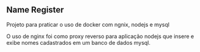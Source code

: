 ## Name Register

Projeto para praticar o uso de docker com ngnix, nodejs e mysql

O uso de nginx foi como proxy reverso para aplicação nodejs que insere e exibe nomes cadastrados em um banco de dados mysql. 
